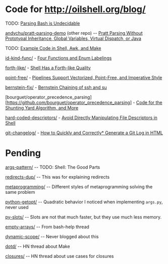# Code for http://oilshell.org/blog/

TODO: [Parsing Bash is Undecidable](http://www.oilshell.org/blog/2016/10/20.html)

[andychu/pratt-parsing-demo](https://github.com/andychu/pratt-parsing-demo) (other repo) -- 
[Pratt Parsing Without Prototypal Inheritance, Global Variables, Virtual Dispatch, or Java](http://www.oilshell.org/blog/2016/11/03.html)

TODO: [Example Code in Shell, Awk, and Make](http://www.oilshell.org/blog/2016/11/14.html)

[id-kind-func/](id-kind-func/) - [Four Functions and Enum Labelings](http://www.oilshell.org/blog/2016/12/26.html)

[forth-like/](forth-like/) - [Shell Has a Forth-like Quality](http://www.oilshell.org/blog/2017/01/13.html)

[point-free/](point-free/) - [Pipelines Support Vectorized, Point-Free, and Imperative Style](http://www.oilshell.org/blog/2017/01/15.html)

[bernstein-fix/](bernstein-fix/) - [Bernstein Chaining of ssh and su](http://www.oilshell.org/blog/2017/01/31.html)

[bourguet/operator_precedence_parsing][https://github.com/bourguet/operator_precedence_parsing] - 
[Code for the Shunting Yard Algorithm, and More](http://www.oilshell.org/blog/2017/04/22.html)

[hard-coded-descriptors/](hard-coded-descriptors/) - [Avoid Directly Manipulating File Descriptors in Shell](http://www.oilshell.org/blog/2017/08/12.html)

[git-changelog/](git-changelog/) - [How to Quickly and Correctly\* Generate a Git Log in HTML](http://www.oilshell.org/blog/2017/09/19.html)


# Pending

[args-pattern/](args-pattern/) -- TODO: Shell: The Good Parts

[redirects-dup/](redirects-dup/) -- This was for explaining redirects

[metaprogramming/](metaprogramming/) -- Different styles of metaprogramming solving the same problem

[python-getopt/](python-getopt/) -- Quadratic behavior I noticed when implementing `args.py`, never used

[py-slots/](py-slots/) -- Slots are not that much faster, but they use much less memory.

[empty-arrays/](empty-arrays/) -- From bash-help thread

[dynamic-scope/](dynamic-scope/) -- Never blogged about this

[dotd/](dotd/) -- HN thread about Make

[closures/](closures/) -- HN thread about use cases for closures
